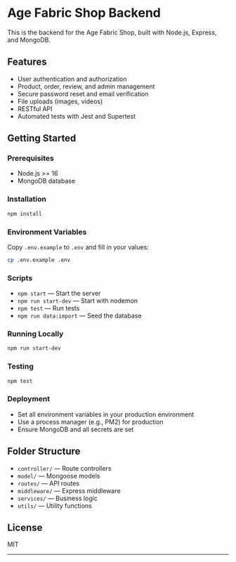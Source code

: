 ﻿# Age Fabric Shop Backend

This is the backend for the Age Fabric Shop, built with Node.js, Express, and MongoDB.

## Features

- User authentication and authorization
- Product, order, review, and admin management
- Secure password reset and email verification
- File uploads (images, videos)
- RESTful API
- Automated tests with Jest and Supertest

## Getting Started

### Prerequisites

- Node.js >= 16
- MongoDB database

### Installation

```bash
npm install
```

### Environment Variables

Copy `.env.example` to `.env` and fill in your values:

```bash
cp .env.example .env
```

### Scripts

- `npm start` — Start the server
- `npm run start-dev` — Start with nodemon
- `npm test` — Run tests
- `npm run data:import` — Seed the database

### Running Locally

```bash
npm run start-dev
```

### Testing

```bash
npm test
```

### Deployment

- Set all environment variables in your production environment
- Use a process manager (e.g., PM2) for production
- Ensure MongoDB and all secrets are set

## Folder Structure

- `controller/` — Route controllers
- `model/` — Mongoose models
- `routes/` — API routes
- `middleware/` — Express middleware
- `services/` — Business logic
- `utils/` — Utility functions

## License

MIT

---
